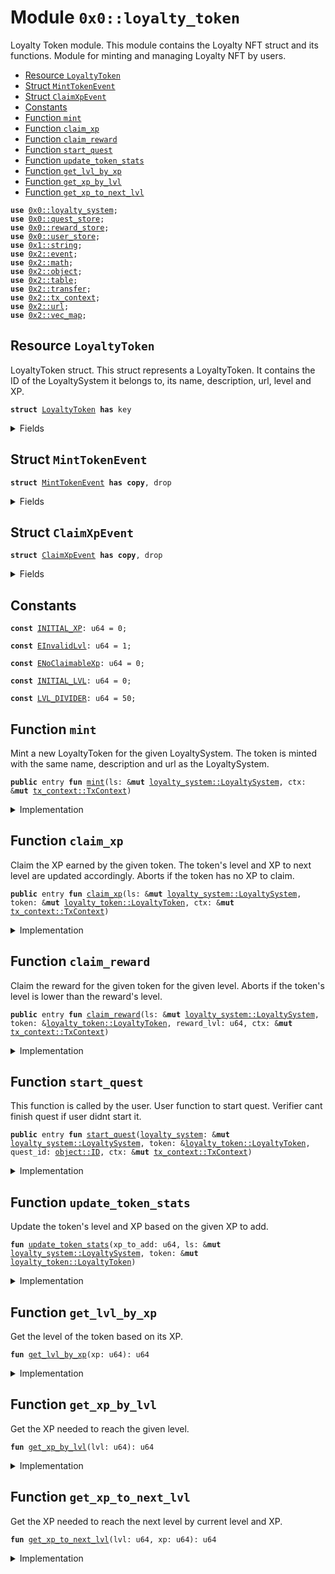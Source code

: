 
<a name="0x0_loyalty_token"></a>

# Module `0x0::loyalty_token`


Loyalty Token module.
This module contains the Loyalty NFT struct and its functions.
Module for minting and managing Loyalty NFT by users.


-  [Resource `LoyaltyToken`](#0x0_loyalty_token_LoyaltyToken)
-  [Struct `MintTokenEvent`](#0x0_loyalty_token_MintTokenEvent)
-  [Struct `ClaimXpEvent`](#0x0_loyalty_token_ClaimXpEvent)
-  [Constants](#@Constants_0)
-  [Function `mint`](#0x0_loyalty_token_mint)
-  [Function `claim_xp`](#0x0_loyalty_token_claim_xp)
-  [Function `claim_reward`](#0x0_loyalty_token_claim_reward)
-  [Function `start_quest`](#0x0_loyalty_token_start_quest)
-  [Function `update_token_stats`](#0x0_loyalty_token_update_token_stats)
-  [Function `get_lvl_by_xp`](#0x0_loyalty_token_get_lvl_by_xp)
-  [Function `get_xp_by_lvl`](#0x0_loyalty_token_get_xp_by_lvl)
-  [Function `get_xp_to_next_lvl`](#0x0_loyalty_token_get_xp_to_next_lvl)


<pre><code><b>use</b> <a href="loyalty_system.md#0x0_loyalty_system">0x0::loyalty_system</a>;
<b>use</b> <a href="quest_store.md#0x0_quest_store">0x0::quest_store</a>;
<b>use</b> <a href="reward_store.md#0x0_reward_store">0x0::reward_store</a>;
<b>use</b> <a href="user_store.md#0x0_user_store">0x0::user_store</a>;
<b>use</b> <a href="">0x1::string</a>;
<b>use</b> <a href="">0x2::event</a>;
<b>use</b> <a href="">0x2::math</a>;
<b>use</b> <a href="">0x2::object</a>;
<b>use</b> <a href="">0x2::table</a>;
<b>use</b> <a href="">0x2::transfer</a>;
<b>use</b> <a href="">0x2::tx_context</a>;
<b>use</b> <a href="">0x2::url</a>;
<b>use</b> <a href="">0x2::vec_map</a>;
</code></pre>



<a name="0x0_loyalty_token_LoyaltyToken"></a>

## Resource `LoyaltyToken`


LoyaltyToken struct.
This struct represents a LoyaltyToken.
It contains the ID of the LoyaltySystem it belongs to, its name, description, url, level and XP.



<pre><code><b>struct</b> <a href="loyalty_token.md#0x0_loyalty_token_LoyaltyToken">LoyaltyToken</a> <b>has</b> key
</code></pre>



<details>
<summary>Fields</summary>


<dl>
<dt>
<code>id: <a href="_UID">object::UID</a></code>
</dt>
<dd>

</dd>
<dt>
<code><a href="loyalty_system.md#0x0_loyalty_system">loyalty_system</a>: <a href="_ID">object::ID</a></code>
</dt>
<dd>
 ID of the LoyaltySystem which this token belongs to.
</dd>
<dt>
<code>name: <a href="_String">string::String</a></code>
</dt>
<dd>

</dd>
<dt>
<code>description: <a href="_String">string::String</a></code>
</dt>
<dd>

</dd>
<dt>
<code><a href="">url</a>: <a href="_Url">url::Url</a></code>
</dt>
<dd>

</dd>
<dt>
<code>level: u64</code>
</dt>
<dd>
 Current level of the token.
</dd>
<dt>
<code>xp: u64</code>
</dt>
<dd>
 Current XP of the token.
</dd>
<dt>
<code>xp_to_next_lvl: u64</code>
</dt>
<dd>
 XP needed to reach the next level.
</dd>
</dl>


</details>

<a name="0x0_loyalty_token_MintTokenEvent"></a>

## Struct `MintTokenEvent`



<pre><code><b>struct</b> <a href="loyalty_token.md#0x0_loyalty_token_MintTokenEvent">MintTokenEvent</a> <b>has</b> <b>copy</b>, drop
</code></pre>



<details>
<summary>Fields</summary>


<dl>
<dt>
<code>object_id: <a href="_ID">object::ID</a></code>
</dt>
<dd>

</dd>
<dt>
<code><a href="loyalty_system.md#0x0_loyalty_system">loyalty_system</a>: <a href="_ID">object::ID</a></code>
</dt>
<dd>

</dd>
<dt>
<code>minter: <b>address</b></code>
</dt>
<dd>

</dd>
<dt>
<code>name: <a href="_String">string::String</a></code>
</dt>
<dd>

</dd>
</dl>


</details>

<a name="0x0_loyalty_token_ClaimXpEvent"></a>

## Struct `ClaimXpEvent`



<pre><code><b>struct</b> <a href="loyalty_token.md#0x0_loyalty_token_ClaimXpEvent">ClaimXpEvent</a> <b>has</b> <b>copy</b>, drop
</code></pre>



<details>
<summary>Fields</summary>


<dl>
<dt>
<code>token_id: <a href="_ID">object::ID</a></code>
</dt>
<dd>

</dd>
<dt>
<code>claimer: <b>address</b></code>
</dt>
<dd>

</dd>
<dt>
<code>claimed_xp: u64</code>
</dt>
<dd>

</dd>
</dl>


</details>

<a name="@Constants_0"></a>

## Constants


<a name="0x0_loyalty_token_INITIAL_XP"></a>



<pre><code><b>const</b> <a href="loyalty_token.md#0x0_loyalty_token_INITIAL_XP">INITIAL_XP</a>: u64 = 0;
</code></pre>



<a name="0x0_loyalty_token_EInvalidLvl"></a>



<pre><code><b>const</b> <a href="loyalty_token.md#0x0_loyalty_token_EInvalidLvl">EInvalidLvl</a>: u64 = 1;
</code></pre>



<a name="0x0_loyalty_token_ENoClaimableXp"></a>



<pre><code><b>const</b> <a href="loyalty_token.md#0x0_loyalty_token_ENoClaimableXp">ENoClaimableXp</a>: u64 = 0;
</code></pre>



<a name="0x0_loyalty_token_INITIAL_LVL"></a>



<pre><code><b>const</b> <a href="loyalty_token.md#0x0_loyalty_token_INITIAL_LVL">INITIAL_LVL</a>: u64 = 0;
</code></pre>



<a name="0x0_loyalty_token_LVL_DIVIDER"></a>



<pre><code><b>const</b> <a href="loyalty_token.md#0x0_loyalty_token_LVL_DIVIDER">LVL_DIVIDER</a>: u64 = 50;
</code></pre>



<a name="0x0_loyalty_token_mint"></a>

## Function `mint`


Mint a new LoyaltyToken for the given LoyaltySystem.
The token is minted with the same name, description and url as the LoyaltySystem.



<pre><code><b>public</b> entry <b>fun</b> <a href="loyalty_token.md#0x0_loyalty_token_mint">mint</a>(ls: &<b>mut</b> <a href="loyalty_system.md#0x0_loyalty_system_LoyaltySystem">loyalty_system::LoyaltySystem</a>, ctx: &<b>mut</b> <a href="_TxContext">tx_context::TxContext</a>)
</code></pre>



<details>
<summary>Implementation</summary>


<pre><code><b>public</b> entry <b>fun</b> <a href="loyalty_token.md#0x0_loyalty_token_mint">mint</a>(
    ls: &<b>mut</b> LoyaltySystem,
    ctx: &<b>mut</b> TxContext
) {
    <a href="loyalty_system.md#0x0_loyalty_system_increment_total_minted">loyalty_system::increment_total_minted</a>(ls);

    <b>let</b> nft = <a href="loyalty_token.md#0x0_loyalty_token_LoyaltyToken">LoyaltyToken</a> {
        id: <a href="_new">object::new</a>(ctx),
        <a href="loyalty_system.md#0x0_loyalty_system">loyalty_system</a>: <a href="_id">object::id</a>(ls),
        name: *<a href="loyalty_system.md#0x0_loyalty_system_get_name">loyalty_system::get_name</a>(ls),
        description: *<a href="loyalty_system.md#0x0_loyalty_system_get_description">loyalty_system::get_description</a>(ls),
        <a href="">url</a>: *<a href="loyalty_system.md#0x0_loyalty_system_get_url">loyalty_system::get_url</a>(ls),
        level: <a href="loyalty_token.md#0x0_loyalty_token_INITIAL_LVL">INITIAL_LVL</a>,
        xp: <a href="loyalty_token.md#0x0_loyalty_token_INITIAL_XP">INITIAL_XP</a>,
        xp_to_next_lvl: <a href="loyalty_token.md#0x0_loyalty_token_get_xp_to_next_lvl">get_xp_to_next_lvl</a>(<a href="loyalty_token.md#0x0_loyalty_token_INITIAL_LVL">INITIAL_LVL</a>, <a href="loyalty_token.md#0x0_loyalty_token_INITIAL_XP">INITIAL_XP</a>),
    };
    <b>let</b> sender = <a href="_sender">tx_context::sender</a>(ctx);

    emit(<a href="loyalty_token.md#0x0_loyalty_token_MintTokenEvent">MintTokenEvent</a> {
        object_id: <a href="_id">object::id</a>(&nft),
        <a href="loyalty_system.md#0x0_loyalty_system">loyalty_system</a>: <a href="_id">object::id</a>(ls),
        minter: sender,
        name: nft.name,
    });

    <a href="user_store.md#0x0_user_store_add_user">user_store::add_user</a>(<a href="loyalty_system.md#0x0_loyalty_system_get_mut_user_store">loyalty_system::get_mut_user_store</a>(ls), &<a href="_id">object::id</a>(&nft), ctx);
    <a href="_transfer">transfer::transfer</a>(nft, sender);
}
</code></pre>



</details>

<a name="0x0_loyalty_token_claim_xp"></a>

## Function `claim_xp`


Claim the XP earned by the given token.
The token's level and XP to next level are updated accordingly.
Aborts if the token has no XP to claim.



<pre><code><b>public</b> entry <b>fun</b> <a href="loyalty_token.md#0x0_loyalty_token_claim_xp">claim_xp</a>(ls: &<b>mut</b> <a href="loyalty_system.md#0x0_loyalty_system_LoyaltySystem">loyalty_system::LoyaltySystem</a>, token: &<b>mut</b> <a href="loyalty_token.md#0x0_loyalty_token_LoyaltyToken">loyalty_token::LoyaltyToken</a>, ctx: &<b>mut</b> <a href="_TxContext">tx_context::TxContext</a>)
</code></pre>



<details>
<summary>Implementation</summary>


<pre><code><b>public</b> entry <b>fun</b> <a href="loyalty_token.md#0x0_loyalty_token_claim_xp">claim_xp</a>(
    ls: &<b>mut</b> LoyaltySystem,
    token: &<b>mut</b> <a href="loyalty_token.md#0x0_loyalty_token_LoyaltyToken">LoyaltyToken</a>,
    ctx: &<b>mut</b> TxContext
) {
    <b>let</b> sender = <a href="_sender">tx_context::sender</a>(ctx);
    <b>let</b> claimable_xp = <a href="user_store.md#0x0_user_store_get_user_xp">user_store::get_user_xp</a>(<a href="loyalty_system.md#0x0_loyalty_system_get_user_store">loyalty_system::get_user_store</a>(ls), sender);
    <b>assert</b>!(claimable_xp &gt; 0, <a href="loyalty_token.md#0x0_loyalty_token_ENoClaimableXp">ENoClaimableXp</a>);

    emit(<a href="loyalty_token.md#0x0_loyalty_token_ClaimXpEvent">ClaimXpEvent</a> {
        token_id: <a href="_id">object::id</a>(token),
        claimer: sender,
        claimed_xp: claimable_xp,
    });

    <a href="user_store.md#0x0_user_store_reset_user_xp">user_store::reset_user_xp</a>(<a href="loyalty_system.md#0x0_loyalty_system_get_mut_user_store">loyalty_system::get_mut_user_store</a>(ls), sender);

    <a href="loyalty_token.md#0x0_loyalty_token_update_token_stats">update_token_stats</a>(claimable_xp, ls, token);
}
</code></pre>



</details>

<a name="0x0_loyalty_token_claim_reward"></a>

## Function `claim_reward`


Claim the reward for the given token for the given level.
Aborts if the token's level is lower than the reward's level.



<pre><code><b>public</b> entry <b>fun</b> <a href="loyalty_token.md#0x0_loyalty_token_claim_reward">claim_reward</a>(ls: &<b>mut</b> <a href="loyalty_system.md#0x0_loyalty_system_LoyaltySystem">loyalty_system::LoyaltySystem</a>, token: &<a href="loyalty_token.md#0x0_loyalty_token_LoyaltyToken">loyalty_token::LoyaltyToken</a>, reward_lvl: u64, ctx: &<b>mut</b> <a href="_TxContext">tx_context::TxContext</a>)
</code></pre>



<details>
<summary>Implementation</summary>


<pre><code><b>public</b> entry <b>fun</b> <a href="loyalty_token.md#0x0_loyalty_token_claim_reward">claim_reward</a>(
    ls: &<b>mut</b> LoyaltySystem,
    token: &<a href="loyalty_token.md#0x0_loyalty_token_LoyaltyToken">LoyaltyToken</a>,
    reward_lvl: u64,
    ctx: &<b>mut</b> TxContext
) {
    <b>assert</b>!(token.level &gt;= reward_lvl, <a href="loyalty_token.md#0x0_loyalty_token_EInvalidLvl">EInvalidLvl</a>);
    <a href="reward_store.md#0x0_reward_store_claim_reward">reward_store::claim_reward</a>(
        <a href="_id">object::id</a>(ls),
        <a href="loyalty_system.md#0x0_loyalty_system_get_mut_reward">loyalty_system::get_mut_reward</a>(ls, reward_lvl),
        ctx
    );
}
</code></pre>



</details>

<a name="0x0_loyalty_token_start_quest"></a>

## Function `start_quest`


This function is called by the user.
User function to start quest.
Verifier cant finish quest if user didnt start it.



<pre><code><b>public</b> entry <b>fun</b> <a href="loyalty_token.md#0x0_loyalty_token_start_quest">start_quest</a>(<a href="loyalty_system.md#0x0_loyalty_system">loyalty_system</a>: &<b>mut</b> <a href="loyalty_system.md#0x0_loyalty_system_LoyaltySystem">loyalty_system::LoyaltySystem</a>, token: &<a href="loyalty_token.md#0x0_loyalty_token_LoyaltyToken">loyalty_token::LoyaltyToken</a>, quest_id: <a href="_ID">object::ID</a>, ctx: &<b>mut</b> <a href="_TxContext">tx_context::TxContext</a>)
</code></pre>



<details>
<summary>Implementation</summary>


<pre><code><b>public</b> entry <b>fun</b> <a href="loyalty_token.md#0x0_loyalty_token_start_quest">start_quest</a>(
    <a href="loyalty_system.md#0x0_loyalty_system">loyalty_system</a>: &<b>mut</b> LoyaltySystem,
    token: &<a href="loyalty_token.md#0x0_loyalty_token_LoyaltyToken">LoyaltyToken</a>,
    quest_id: ID,
    ctx: &<b>mut</b> TxContext
) {
    <b>assert</b>!(
        token.level &gt;= <a href="quest_store.md#0x0_quest_store_get_quest_lvl">quest_store::get_quest_lvl</a>(<a href="loyalty_system.md#0x0_loyalty_system_get_quests">loyalty_system::get_quests</a>(<a href="loyalty_system.md#0x0_loyalty_system">loyalty_system</a>), &quest_id),
        <a href="loyalty_token.md#0x0_loyalty_token_EInvalidLvl">EInvalidLvl</a>
    );
    <a href="quest_store.md#0x0_quest_store_increment_quest_started_count">quest_store::increment_quest_started_count</a>(<a href="loyalty_system.md#0x0_loyalty_system_get_mut_quests">loyalty_system::get_mut_quests</a>(<a href="loyalty_system.md#0x0_loyalty_system">loyalty_system</a>), &quest_id);
    <a href="user_store.md#0x0_user_store_start_quest">user_store::start_quest</a>(<a href="loyalty_system.md#0x0_loyalty_system_get_mut_user_store">loyalty_system::get_mut_user_store</a>(<a href="loyalty_system.md#0x0_loyalty_system">loyalty_system</a>), &quest_id, <a href="_sender">tx_context::sender</a>(ctx))
}
</code></pre>



</details>

<a name="0x0_loyalty_token_update_token_stats"></a>

## Function `update_token_stats`


Update the token's level and XP based on the given XP to add.



<pre><code><b>fun</b> <a href="loyalty_token.md#0x0_loyalty_token_update_token_stats">update_token_stats</a>(xp_to_add: u64, ls: &<b>mut</b> <a href="loyalty_system.md#0x0_loyalty_system_LoyaltySystem">loyalty_system::LoyaltySystem</a>, token: &<b>mut</b> <a href="loyalty_token.md#0x0_loyalty_token_LoyaltyToken">loyalty_token::LoyaltyToken</a>)
</code></pre>



<details>
<summary>Implementation</summary>


<pre><code><b>fun</b> <a href="loyalty_token.md#0x0_loyalty_token_update_token_stats">update_token_stats</a>(
    xp_to_add: u64,
    ls: &<b>mut</b> LoyaltySystem,
    token: &<b>mut</b> <a href="loyalty_token.md#0x0_loyalty_token_LoyaltyToken">LoyaltyToken</a>,
) {
    <b>let</b> new_xp = token.xp + xp_to_add;
    <b>let</b> new_lvl = <a href="loyalty_token.md#0x0_loyalty_token_get_lvl_by_xp">get_lvl_by_xp</a>(new_xp);

    token.xp = new_xp;
    token.xp_to_next_lvl = <a href="loyalty_token.md#0x0_loyalty_token_get_xp_to_next_lvl">get_xp_to_next_lvl</a>(new_lvl, new_xp);

    <b>let</b> max_lvl = <a href="loyalty_system.md#0x0_loyalty_system_get_max_lvl">loyalty_system::get_max_lvl</a>(ls);
    token.level = <b>if</b> (new_lvl &lt;= max_lvl) new_lvl <b>else</b> max_lvl;
}
</code></pre>



</details>

<a name="0x0_loyalty_token_get_lvl_by_xp"></a>

## Function `get_lvl_by_xp`


Get the level of the token based on its XP.



<pre><code><b>fun</b> <a href="loyalty_token.md#0x0_loyalty_token_get_lvl_by_xp">get_lvl_by_xp</a>(xp: u64): u64
</code></pre>



<details>
<summary>Implementation</summary>


<pre><code><b>fun</b> <a href="loyalty_token.md#0x0_loyalty_token_get_lvl_by_xp">get_lvl_by_xp</a>(xp: u64): u64 {
    <a href="_sqrt">math::sqrt</a>(xp / <a href="loyalty_token.md#0x0_loyalty_token_LVL_DIVIDER">LVL_DIVIDER</a>)
}
</code></pre>



</details>

<a name="0x0_loyalty_token_get_xp_by_lvl"></a>

## Function `get_xp_by_lvl`


Get the XP needed to reach the given level.



<pre><code><b>fun</b> <a href="loyalty_token.md#0x0_loyalty_token_get_xp_by_lvl">get_xp_by_lvl</a>(lvl: u64): u64
</code></pre>



<details>
<summary>Implementation</summary>


<pre><code><b>fun</b> <a href="loyalty_token.md#0x0_loyalty_token_get_xp_by_lvl">get_xp_by_lvl</a>(lvl: u64): u64 {
    lvl * lvl * <a href="loyalty_token.md#0x0_loyalty_token_LVL_DIVIDER">LVL_DIVIDER</a>
}
</code></pre>



</details>

<a name="0x0_loyalty_token_get_xp_to_next_lvl"></a>

## Function `get_xp_to_next_lvl`


Get the XP needed to reach the next level by current level and XP.



<pre><code><b>fun</b> <a href="loyalty_token.md#0x0_loyalty_token_get_xp_to_next_lvl">get_xp_to_next_lvl</a>(lvl: u64, xp: u64): u64
</code></pre>



<details>
<summary>Implementation</summary>


<pre><code><b>fun</b> <a href="loyalty_token.md#0x0_loyalty_token_get_xp_to_next_lvl">get_xp_to_next_lvl</a>(lvl: u64, xp: u64): u64 {
    <a href="loyalty_token.md#0x0_loyalty_token_get_xp_by_lvl">get_xp_by_lvl</a>(lvl + 1) - xp
}
</code></pre>



</details>
